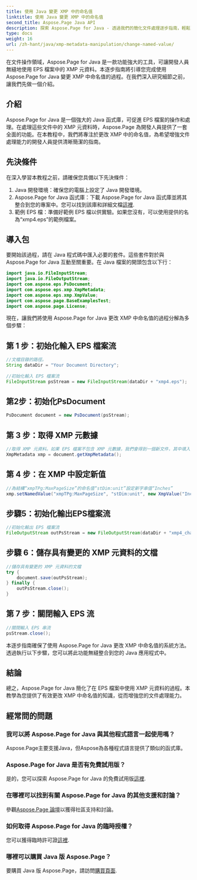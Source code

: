 ```yaml
---
title: 使用 Java 變更 XMP 中的命名值
linktitle: 使用 Java 變更 XMP 中的命名值
second_title: Aspose.Page Java API
description: 探索 Aspose.Page for Java - 透過我們的簡化文件處理逐步指南，輕鬆更改 EPS 檔案中的 XMP 元資料。
type: docs
weight: 16
url: /zh-hant/java/xmp-metadata-manipulation/change-named-value/
---
```

在文件操作領域，Aspose.Page for Java 是一款功能強大的工具，可讓開發人員無縫地使用 EPS 檔案中的 XMP 元資料。本逐步指南將引導您完成使用 Aspose.Page for Java 變更 XMP 中命名值的過程。在我們深入研究細節之前，讓我們先做一個介紹。
## 介紹
Aspose.Page for Java 是一個強大的 Java 函式庫，可促進 EPS 檔案的操作和處理。在處理這些文件中的 XMP 元資料時，Aspose.Page 為開發人員提供了一套全面的功能。在本教程中，我們將專注於更改 XMP 中的命名值，為希望增強文件處理能力的開發人員提供清晰簡潔的指南。
## 先決條件
在深入學習本教程之前，請確保您具備以下先決條件：
1. Java 開發環境：確保您的電腦上設定了 Java 開發環境。
2.  Aspose.Page for Java 函式庫：下載 Aspose.Page for Java 函式庫並將其整合到您的專案中。您可以找到該庫和詳細文檔[這裡](https://reference.aspose.com/page/java/).
3. 範例 EPS 檔：準備好範例 EPS 檔以供實驗。如果您沒有，可以使用提供的名為“xmp4.eps”的範例檔案。
## 導入包
要開始該過程，請在 Java 程式碼中匯入必要的套件。這些套件對於與 Aspose.Page for Java 互動至關重要。在 Java 檔案的開頭包含以下行：
```java
import java.io.FileInputStream;
import java.io.FileOutputStream;
import com.aspose.eps.PsDocument;
import com.aspose.eps.xmp.XmpMetadata;
import com.aspose.eps.xmp.XmpValue;
import com.aspose.page.BaseExamplesTest;
import com.aspose.page.License;
```
現在，讓我們將使用 Aspose.Page for Java 更改 XMP 中命名值的過程分解為多個步驟：
## 第 1 步：初始化輸入 EPS 檔案流
```java
//文檔目錄的路徑。
String dataDir = "Your Document Directory";
        
//初始化輸入 EPS 檔案流
FileInputStream psStream = new FileInputStream(dataDir + "xmp4.eps");
```
## 第2步：初始化PsDocument
```java
PsDocument document = new PsDocument(psStream);
```
## 第 3 步：取得 XMP 元數據
```java
//取得 XMP 元資料。如果 EPS 檔案不包含 XMP 元數據，我們會得到一個新文件，其中填入 PS 元資料註釋中的值（%%Creator、%%CreateDate、%%Title 等）
XmpMetadata xmp = document.getXmpMetadata();
```
## 第 4 步：在 XMP 中設定新值
```java
//為結構“xmpTPg:MaxPageSize”的命名值“stDim:unit”設定新字串值“Inches”
xmp.setNamedValue("xmpTPg:MaxPageSize", "stDim:unit", new XmpValue("Inches"));
```
## 步驟5：初始化輸出EPS檔案流
```java
//初始化輸出 EPS 檔案流
FileOutputStream outPsStream = new FileOutputStream(dataDir + "xmp4_changed.eps");
```
## 步驟 6：儲存具有變更的 XMP 元資料的文檔
```java
//儲存具有變更的 XMP 元資料的文檔
try {			
    document.save(outPsStream);
} finally {
    outPsStream.close();
}
```
## 第 7 步：關閉輸入 EPS 流
```java
//關閉輸入 EPS 串流
psStream.close();
```
本逐步指南確保了使用 Aspose.Page for Java 更改 XMP 中命名值的系統方法。透過執行以下步驟，您可以將此功能無縫整合到您的 Java 應用程式中。
## 結論
總之，Aspose.Page for Java 簡化了在 EPS 檔案中使用 XMP 元資料的過程。本教學為您提供了有效更改 XMP 中命名值的知識，從而增強您的文件處理能力。
## 經常問的問題
### 我可以將 Aspose.Page for Java 與其他程式語言一起使用嗎？
Aspose.Page主要支援Java，但Aspose為各種程式語言提供了類似的函式庫。
### Aspose.Page for Java 是否有免費試用版？
是的，您可以探索 Aspose.Page for Java 的免費試用版[這裡](https://releases.aspose.com/).
### 在哪裡可以找到有關 Aspose.Page for Java 的其他支援和討論？
參觀[Aspose.Page 論壇](https://forum.aspose.com/c/page/39)以獲得社區支持和討論。
### 如何取得 Aspose.Page for Java 的臨時授權？
您可以獲得臨時許可證[這裡](https://purchase.aspose.com/temporary-license/).
### 哪裡可以購買 Java 版 Aspose.Page？
要購買 Java 版 Aspose.Page，請訪問[購買頁面](https://purchase.aspose.com/buy).